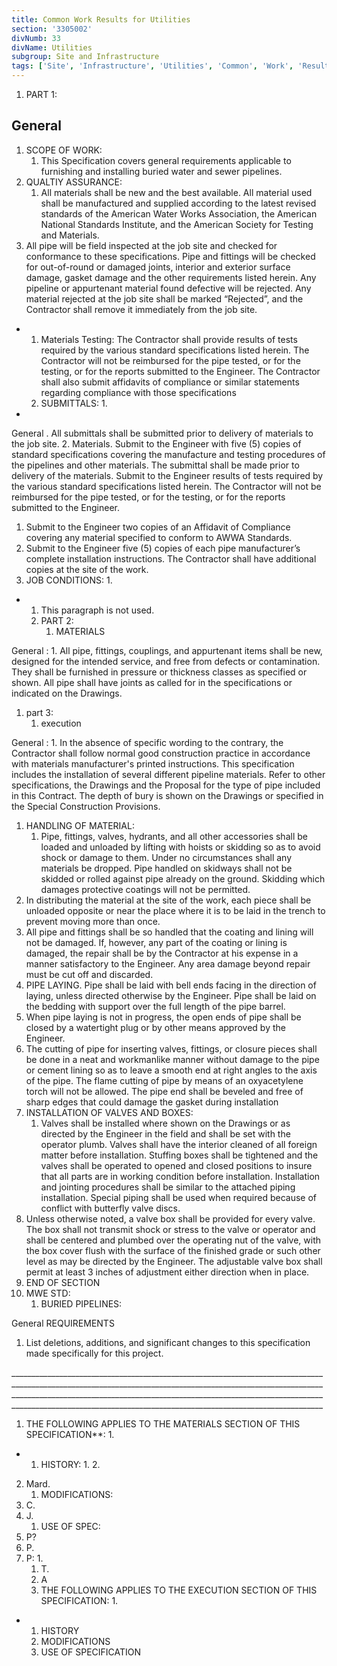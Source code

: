 ```yaml
---
title: Common Work Results for Utilities
section: '3305002'
divNumb: 33
divName: Utilities
subgroup: Site and Infrastructure
tags: ['Site', 'Infrastructure', 'Utilities', 'Common', 'Work', 'Results', 'for']
---
```


   1. PART 1:

## General

   1. SCOPE OF WORK:
      1. This Specification covers general requirements applicable to furnishing and installing buried water and sewer pipelines.
   1. QUALTIY ASSURANCE:
      1. All materials shall be new and the best available. All material used shall be manufactured and supplied according to the latest revised standards of the American Water Works Association, the American National Stan­dards Institute, and the American Society for Testing and Materials.
   1. All pipe will be field inspected at the job site and checked for conformance to these specifications. Pipe and fittings will be checked for out-of-round or damaged joints, interior and exterior surface damage, gasket damage and the other requirements listed herein. Any pipeline or appurtenant material found defective will be rejected. Any material rejected at the job site shall be marked “Rejected”, and the Contractor shall remove it immediately from the job site.

* 
	1. Materials Testing: The Contractor shall provide results of tests required by the various standard specifications listed herein. The Contractor will not be reimbursed for the pipe tested, or for the testing, or for the reports submitted to the Engineer. The Contractor shall also submit affidavits of compliance or similar statements regarding compliance with those specifications
   1. SUBMITTALS:
      1. 

* 
	
General
. All submittals shall be submitted prior to delivery of materials to the job site.
	2. Materials. Submit to the Engineer with five (5) copies of standard specifications covering the manufacture and testing procedures of the pipelines and other materials. The submittal shall be made prior to delivery of the materials. Submit to the Engineer results of tests required by the various standard specifications listed herein. The Contractor will not be reimbursed for the pipe tested, or for the testing, or for the reports submitted to the Engineer.
   1. Submit to the Engineer two copies of an Affidavit of Compliance covering any material specified to conform to AWWA Standards.
   1. Submit to the Engineer five (5) copies of each pipe manufacturer’s complete installation instructions. The Contractor shall have additional copies at the site of the work.
   1. JOB CONDITIONS:
      1. 
* 
	1. This paragraph is not used.
   1. PART 2:
      1. MATERIALS

General
:
      1. All pipe, fittings, couplings, and appurtenant items shall be new, designed for the intended service, and free from defects or contamination. They shall be furnished in pressure or thickness classes as specified or shown. All pipe shall have joints as called for in the specifications or indicated on the Drawings.
   1. part 3:
      1. execution

General
:
      1. In the absence of specific wording to the contrary, the Contractor shall follow normal good construction practice in accordance with materials manufacturer's printed instructions. This specification includes the installation of several different pipeline materials. Refer to other specifications, the Drawings and the Proposal for the type of pipe included in this Contract. The depth of bury is shown on the Drawings or specified in the Special Construction Provisions.
   1. HANDLING OF MATERIAL:
      1. Pipe, fittings, valves, hydrants, and all other accessories shall be loaded and unloaded by lifting with hoists or skidding so as to avoid shock or damage to them. Under no circumstances shall any materials be dropped. Pipe handled on skidways shall not be skidded or rolled against pipe already on the ground. Skidding which damages protective coatings will not be permitted.
   1. In distributing the material at the site of the work, each piece shall be unloaded opposite or near the place where it is to be laid in the trench to prevent moving more than once. 
   1. All pipe and fittings shall be so handled that the coating and lining will not be damaged. If, however, any part of the coating or lining is damaged, the repair shall be by the Contractor at his expense in a manner satisfactory to the Engineer. Any area damage beyond repair must be cut off and discarded.
   1. PIPE LAYING. Pipe shall be laid with bell ends facing in the direction of laying, unless directed otherwise by the Engineer. Pipe shall be laid on the bedding with support over the full length of the pipe barrel.
   1. When pipe laying is not in progress, the open ends of pipe shall be closed by a watertight plug or by other means approved by the Engineer.
   1. The cutting of pipe for inserting valves, fittings, or closure pieces shall be done in a neat and workmanlike manner without damage to the pipe or cement lining so as to leave a smooth end at right angles to the axis of the pipe. The flame cutting of pipe by means of an oxyacetylene torch will not be allowed. The pipe end shall be beveled and free of sharp edges that could damage the gasket during installation
   1. INSTALLATION OF VALVES AND BOXES:
      1. Valves shall be installed where shown on the Drawings or as directed by the Engineer in the field and shall be set with the operator plumb. Valves shall have the interior cleaned of all foreign matter before installation. Stuffing boxes shall be tightened and the valves shall be operated to opened and closed positions to insure that all parts are in working condition before installation. Installation and jointing procedures shall be similar to the attached piping installation. Special piping shall be used when required because of conflict with butterfly valve discs.
   1. Unless otherwise noted, a valve box shall be provided for every valve. The box shall not transmit shock or stress to the valve or operator and shall be centered and plumbed over the operating nut of the valve, with the box cover flush with the surface of the finished grade or such other level as may be directed by the Engineer. The adjustable valve box shall permit at least 3 inches of adjustment either direction when in place.
   1. END OF SECTION
   1. MWE STD:
      1. BURIED PIPELINES:

General
 REQUIREMENTS
   1. List deletions, additions, and significant changes to this specification made specifically for this project.

\_\_\_\_\_\_\_\_\_\_\_\_\_\_\_\_\_\_\_\_\_\_\_\_\_\_\_\_\_\_\_\_\_\_\_\_\_\_\_\_\_\_\_\_\_\_\_\_\_\_\_\_\_\_\_\_\_\_\_\_\_\_\_\_\_\_\_\_\_\_\_\_\_\_\_\_\_\_\_\_\_\_\_\_\_\_\_\_\_\_\_\_\_\_\_\_\_\_\_\_\_\_\_\_\_\_\_\_\_\_\_\_\_\_\_\_\_\_\_\_\_\_\_\_\_\_\_\_\_\_\_\_\_\_\_\_\_\_\_\_\_\_\_\_\_\_\_\_\_\_\_\_\_\_\_\_\_\_\_\_\_\_\_\_\_\_\_\_\_\_\_\_\_\_\_\_\_\_\_\_\_\_\_\_\_\_\_\_\_\_\_\_\_\_\_\_\_\_\_\_\_\_\_\_\_\_\_\_\_\_\_\_\_\_\_\_\_\_\_\_\_\_\_\_\_\_\_\_\_\_\_\_\_\_\_\_\_\_\_\_\_\_\_\_\_\_\_\_\_\_\_\_\_\_\_\_\_\_\_\_\_\_\_\_\_\_\_\_\_\_\_\_\_\_\_\_\_\_\_\_\_\_\_\_\_\_\_\_\_\_\_\_\_\_\_\_\_\_\_\_\_\_\_\_\_\_\_\_\_\_\_\_
1. THE FOLLOWING APPLIES TO THE MATERIALS SECTION OF THIS SPECIFICATION**:
      1. 
* 
	1. HISTORY:
      1. 2.
2. Mard.
	1. MODIFICATIONS:
3. C.
4. J.
	1. USE OF SPEC:
5. P?
6. P.
7. P:
      1. 
	1. T.
	2. A
   1. THE FOLLOWING APPLIES TO THE EXECUTION SECTION OF THIS SPECIFICATION:
      1. 
* 
	1. HISTORY
	2. MODIFICATIONS
	3. USE OF SPECIFICATION

